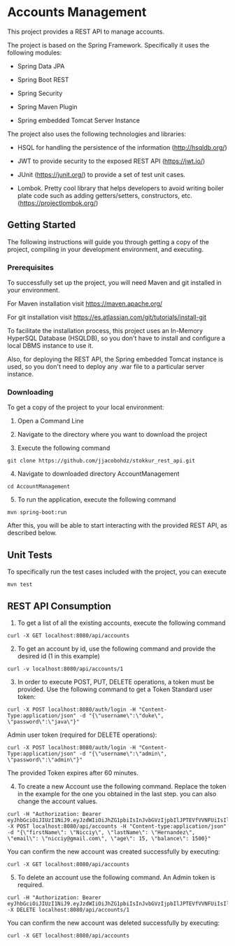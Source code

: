# Accounts Management

This project provides a REST API to manage accounts.

The project is based on the Spring Framework. Specifically it uses the following modules:

- Spring Data JPA

- Spring Boot REST

- Spring Security

- Spring Maven Plugin

- Spring embedded Tomcat Server Instance


The project also uses the following technologies and libraries:
- HSQL for handling the persistence of the information (http://hsqldb.org/)

- JWT to provide security to the exposed REST API (https://jwt.io/)

- JUnit (https://junit.org/) to provide a set of test unit cases.

- Lombok. Pretty cool library that helps developers to avoid writing boiler plate code such as adding getters/setters, constructors, etc. (https://projectlombok.org/)


## Getting Started

The following instructions will guide you through getting a copy of the project, compiling in your development environment, and executing.


### Prerequisites

To successfully set up the project, you will need Maven and git installed in your environment.

For Maven installation visit https://maven.apache.org/

For git installation visit https://es.atlassian.com/git/tutorials/install-git

To facilitate the installation process, this project uses an In-Memory HyperSQL Database (HSQLDB), so you don't have to install and configure a local DBMS instance to use it.

Also, for deploying the REST API, the Spring embedded Tomcat instance is used, so you don't need to deploy any .war file to a particular server instance.


### Downloading

To get a copy of the project to your local environment:

1. Open a Command Line

2. Navigate to the directory where you want to download the project

3. Execute the following command

```
git clone https://github.com/jjacobohdz/stokkur_rest_api.git
```

4. Navigate to downloaded directory AccountManagement

```
cd AccountManagement
```

5. To run the application, execute the following command

```
mvn spring-boot:run
```

After this, you will be able to start interacting with the provided REST API, as described below.


## Unit Tests

To specifically run the test cases included with the project, you can execute
```
mvn test
```

## REST API Consumption

1. To get a list of all the existing accounts, execute the following command

```
curl -X GET localhost:8080/api/accounts
```

2. To get an account by id, use the following command and provide the desired id (1 in this example)
```
curl -v localhost:8080/api/accounts/1
```

3. In order to execute POST, PUT, DELETE operations, a token must be provided. Use the following command to get a Token
Standard user token:
```
curl -X POST localhost:8080/auth/login -H "Content-Type:application/json" -d "{\"username\":\"duke\", \"password\":\"java\"}"
```

Admin user token (required for DELETE operations):
```
curl -X POST localhost:8080/auth/login -H "Content-Type:application/json" -d "{\"username\":\"admin\", \"password\":\"admin\"}"
```

The provided Token expires after 60 minutes.


4. To create a new Account use the following command. Replace the token in the example for the one you obtained in the last step. you can also change the account values.
```
curl -H "Authorization: Bearer eyJhbGciOiJIUzI1NiJ9.eyJzdWIiOiJhZG1pbiIsInJvbGVzIjpbIlJPTEVfVVNFUiIsIlJPTEVfQURNSU4iXSwiaWF0IjoxNjA0ODIxNTI4LCJleHAiOjE2MDQ4MjUxMjh9.weBkxPRA2n6lcQn7z0EKbdvveFYaPmXETpreStW6u04" -X POST localhost:8080/api/accounts -H "Content-type:application/json" -d "{\"firstName\": \"Nicciy\", \"lastName\": \"Hernandez\", \"email\": \"nicciy@gmail.com\", \"age\": 15, \"balance\": 1500}"
```

You can confirm the new account was created successfully by executing:
```
curl -X GET localhost:8080/api/accounts
```

5. To delete an account use the following command. An Admin token is required.
```
curl -H "Authorization: Bearer eyJhbGciOiJIUzI1NiJ9.eyJzdWIiOiJhZG1pbiIsInJvbGVzIjpbIlJPTEVfVVNFUiIsIlJPTEVfQURNSU4iXSwiaWF0IjoxNjA0ODIwMjg5LCJleHAiOjE2MDQ4MjM4ODl9.44HRG6B1vhs5k9ctusIx5Tv_MQmwTQLfkoFtBvZ2n8E" -X DELETE localhost:8080/api/accounts/1
```

You can confirm the new account was deleted successfully by executing:
```
curl -X GET localhost:8080/api/accounts
```